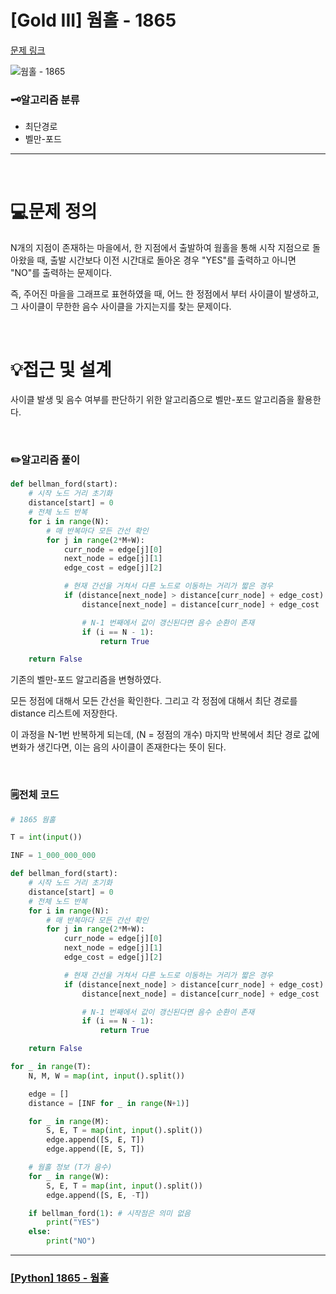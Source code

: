 # [Gold III] 웜홀 - 1865 

[문제 링크](https://www.acmicpc.net/problem/1865)

![웜홀 - 1865](https://github.com/user-attachments/assets/57849d60-142b-4049-a420-0b0d6942d664)

### 🗝️알고리즘 분류
- 최단경로
- 벨만-포드

---

<br>

# 💻문제 정의

N개의 지점이 존재하는 마을에서, 한 지점에서 출발하여 웜홀을 통해 시작 지점으로 돌아왔을 때, 출발 시간보다 이전 시간대로 돌아온 경우 "YES"를 출력하고 아니면 "NO"를 출력하는 문제이다.

즉, 주어진 마을을 그래프로 표현하였을 때, 어느 한 정점에서 부터 사이클이 발생하고, 그 사이클이 무한한 음수 사이클을 가지는지를 찾는 문제이다.

<br>

# 💡접근 및 설계

사이클 발생 및 음수 여부를 판단하기 위한 알고리즘으로 벨만-포드 알고리즘을 활용한다.

<br>

### ✏️알고리즘 풀이
``` python
def bellman_ford(start):
    # 시작 노드 거리 초기화
    distance[start] = 0
    # 전체 노드 반복
    for i in range(N):
        # 매 반복마다 모든 간선 확인
        for j in range(2*M+W):
            curr_node = edge[j][0]
            next_node = edge[j][1]
            edge_cost = edge[j][2]

            # 현재 간선을 거쳐서 다른 노드로 이동하는 거리가 짧은 경우
            if (distance[next_node] > distance[curr_node] + edge_cost):
                distance[next_node] = distance[curr_node] + edge_cost

                # N-1 번째에서 값이 갱신된다면 음수 순환이 존재
                if (i == N - 1):
                    return True

    return False
```

기존의 벨만-포드 알고리즘을 변형하였다.

모든 정점에 대해서 모든 간선을 확인한다. 그리고 각 정점에 대해서 최단 경로를 distance 리스트에 저장한다.

이 과정을 N-1번 반복하게 되는데, (N = 정점의 개수) 마지막 반복에서 최단 경로 값에 변화가 생긴다면, 이는 음의 사이클이 존재한다는 뜻이 된다.

<br>

### 🗒️전체 코드
```python
# 1865 웜홀

T = int(input())

INF = 1_000_000_000

def bellman_ford(start):
    # 시작 노드 거리 초기화
    distance[start] = 0
    # 전체 노드 반복
    for i in range(N):
        # 매 반복마다 모든 간선 확인
        for j in range(2*M+W):
            curr_node = edge[j][0]
            next_node = edge[j][1]
            edge_cost = edge[j][2]

            # 현재 간선을 거쳐서 다른 노드로 이동하는 거리가 짧은 경우
            if (distance[next_node] > distance[curr_node] + edge_cost):
                distance[next_node] = distance[curr_node] + edge_cost

                # N-1 번째에서 값이 갱신된다면 음수 순환이 존재
                if (i == N - 1):
                    return True

    return False

for _ in range(T):
    N, M, W = map(int, input().split())

    edge = []
    distance = [INF for _ in range(N+1)]

    for _ in range(M):
        S, E, T = map(int, input().split())
        edge.append([S, E, T])
        edge.append([E, S, T])

    # 웜홀 정보 (T가 음수)
    for _ in range(W):
        S, E, T = map(int, input().split())
        edge.append([S, E, -T])

    if bellman_ford(1): # 시작점은 의미 없음
        print("YES")
    else:
        print("NO")
```

---

### [[Python] 1865 - 웜홀](https://do-heewan.tistory.com/152)